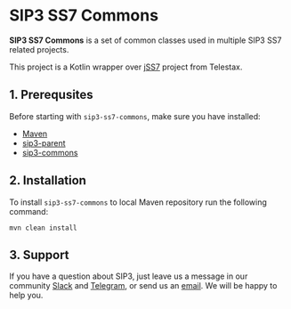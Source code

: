 # SIP3 SS7 Commons #

**SIP3 SS7 Commons** is a set of common classes used in multiple SIP3 SS7 related projects.

This project is a Kotlin wrapper over [jSS7](https://github.com/RestComm/jss7) project from Telestax.

## 1. Prerequsites

Before starting with `sip3-ss7-commons`, make sure you have installed:

* [Maven](https://maven.apache.org/install.html)
* [sip3-parent](https://github.com/sip3io/sip3-parent)
* [sip3-commons](https://github.com/sip3io/sip3-commons)

## 2. Installation

To install `sip3-ss7-commons` to local Maven repository run the following command:
```
mvn clean install
```

## 3. Support
If you have a question about SIP3, just leave us a message in our community [Slack](https://join.slack.com/t/sip3-community/shared_invite/enQtOTIyMjg3NDI0MjU3LWUwYzhlOTFhODYxMTEwNjllYjZjNzc1M2NmM2EyNDM0ZjJmNTVkOTg1MGQ3YmFmNWU5NjlhOGI3MWU1MzUwMjE) and [Telegram](https://t.me/sip3io), or send us an [email](mailto:support@sip3.io). We will be happy to help you.   
